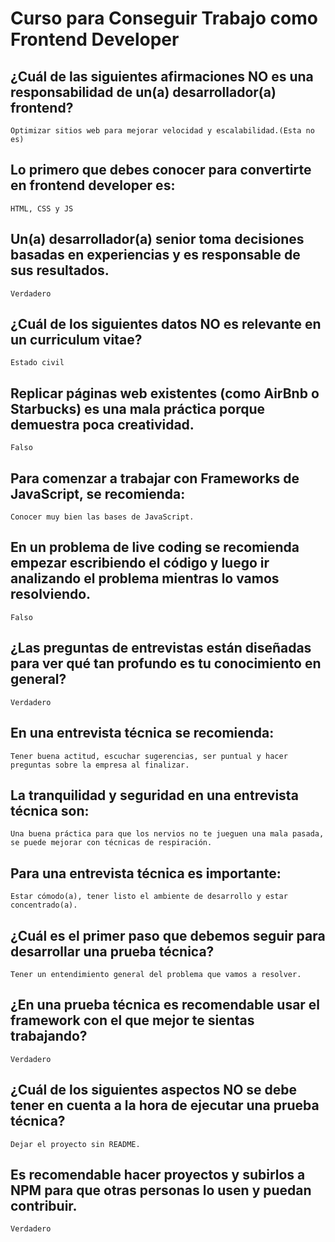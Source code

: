 # Curso para Conseguir Trabajo como Frontend Developer

## ¿Cuál de las siguientes afirmaciones NO es una responsabilidad de un(a) desarrollador(a) frontend?
    Optimizar sitios web para mejorar velocidad y escalabilidad.(Esta no es)
## Lo primero que debes conocer para convertirte en frontend developer es:
    HTML, CSS y JS
## Un(a) desarrollador(a) senior toma decisiones basadas en experiencias y es responsable de sus resultados.
    Verdadero
## ¿Cuál de los siguientes datos NO es relevante en un curriculum vitae?
    Estado civil
## Replicar páginas web existentes (como AirBnb o Starbucks) es una mala práctica porque demuestra poca creatividad.
    Falso
## Para comenzar a trabajar con Frameworks de JavaScript, se recomienda:
    Conocer muy bien las bases de JavaScript.
## En un problema de live coding se recomienda empezar escribiendo el código y luego ir analizando el problema mientras lo vamos resolviendo.
    Falso
## ¿Las preguntas de entrevistas están diseñadas para ver qué tan profundo es tu conocimiento en general?
    Verdadero
## En una entrevista técnica se recomienda:
    Tener buena actitud, escuchar sugerencias, ser puntual y hacer preguntas sobre la empresa al finalizar.
## La tranquilidad y seguridad en una entrevista técnica son:
    Una buena práctica para que los nervios no te jueguen una mala pasada, se puede mejorar con técnicas de respiración.
## Para una entrevista técnica es importante:
    Estar cómodo(a), tener listo el ambiente de desarrollo y estar concentrado(a).
## ¿Cuál es el primer paso que debemos seguir para desarrollar una prueba técnica?
    Tener un entendimiento general del problema que vamos a resolver.
## ¿En una prueba técnica es recomendable usar el framework con el que mejor te sientas trabajando?
    Verdadero
## ¿Cuál de los siguientes aspectos NO se debe tener en cuenta a la hora de ejecutar una prueba técnica?
    Dejar el proyecto sin README.
## Es recomendable hacer proyectos y subirlos a NPM para que otras personas lo usen y puedan contribuir.
    Verdadero